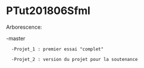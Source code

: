 # PTut201806Sfml

Arborescence:
  
  -master
  
      -Projet_1 : premier essai "complet"
      
      -Projet_2 : version du projet pour la soutenance
